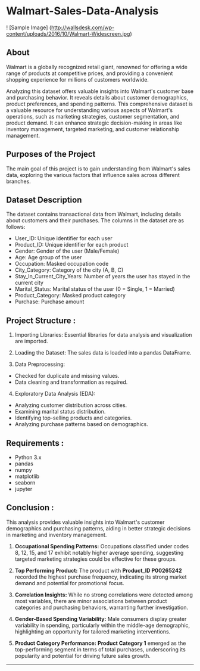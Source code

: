 # Walmart-Sales-Data-Analysis
! [Sample Image] (http://wallsdesk.com/wp-content/uploads/2016/10/Walmart-Widescreen.jpg)


## About
Walmart is a globally recognized retail giant, renowned for offering a wide range of products at competitive prices, and providing a convenient shopping experience for millions of customers worldwide.

Analyzing this dataset offers valuable insights into Walmart's customer base and purchasing behavior. It reveals details about customer demographics, product preferences, and spending patterns. This comprehensive dataset is a valuable resource for understanding various aspects of Walmart's operations, such as marketing strategies, customer segmentation, and product demand. It can enhance strategic decision-making in areas like inventory management, targeted marketing, and customer relationship management.

## Purposes of the Project
The main goal of this project is to gain understanding from Walmart's sales data, exploring the various factors that influence sales across different branches.

## Dataset Description
The dataset contains transactional data from Walmart, including details about customers and their purchases. The columns in the dataset are as follows:

* User_ID: Unique identifier for each user
* Product_ID: Unique identifier for each product
* Gender: Gender of the user (Male/Female)
* Age: Age group of the user
* Occupation: Masked occupation code
* City_Category: Category of the city (A, B, C)
* Stay_In_Current_City_Years: Number of years the user has stayed in the current city
* Marital_Status: Marital status of the user (0 = Single, 1 = Married)
* Product_Category: Masked product category
* Purchase: Purchase amount

## Project Structure :

1. Importing Libraries: Essential libraries for data analysis and visualization are imported.
  
2. Loading the Dataset: The sales data is loaded into a pandas DataFrame.
  
3. Data Preprocessing:
* Checked for duplicate and missing values.
* Data cleaning and transformation as required.
  
4. Exploratory Data Analysis (EDA):
* Analyzing customer distribution across cities.
* Examining marital status distribution.
* Identifying top-selling products and categories.
* Analyzing purchase patterns based on demographics.


## Requirements :

* Python 3.x
* pandas
* numpy
* matplotlib
* seaborn
* jupyter
  
## Conclusion :

This analysis provides valuable insights into Walmart's customer demographics and purchasing patterns, aiding in better strategic decisions in marketing and inventory management.
1. **Occupational Spending Patterns:** Occupations classified under codes 8, 12, 15, and 17 exhibit notably higher average spending, suggesting targeted marketing strategies could be effective for these groups.

2. **Top Performing Product:** The product with **Product_ID P00265242** recorded the highest purchase frequency, indicating its strong market demand and potential for promotional focus.

3. **Correlation Insights:** While no strong correlations were detected among most variables, there are minor associations between product categories and purchasing behaviors, warranting further investigation.

4. **Gender-Based Spending Variability:** Male consumers display greater variability in spending, particularly within the middle-age demographic, highlighting an opportunity for tailored marketing interventions.

5. **Product Category Performance:** **Product Category 1** emerged as the top-performing segment in terms of total purchases, underscoring its popularity and potential for driving future sales growth.

---

